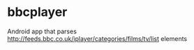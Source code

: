 bbcplayer
=========

Android app that parses http://feeds.bbc.co.uk/iplayer/categories/films/tv/list elements
